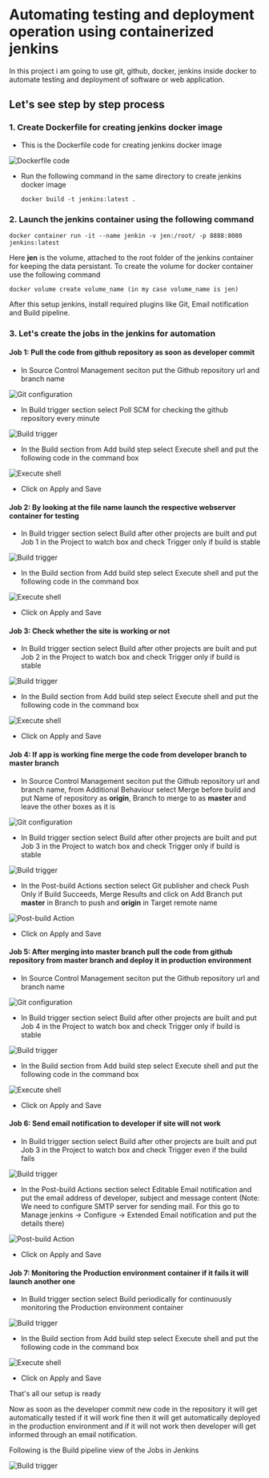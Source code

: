 # Automating testing and deployment operation using containerized jenkins
In this project i am going to use git, github, docker, jenkins inside docker to automate testing and deployment of software or web application.

## Let's see step by step process
### 1. Create Dockerfile for creating jenkins docker image
* This is the Dockerfile code for creating jenkins docker image

![Dockerfile code](https://github.com/surinder2000/automation_through_containerized_jenkins/blob/master/Dockerfilecode.png)

* Run the following command in the same directory to create jenkins docker image

      docker build -t jenkins:latest .
      
### 2. Launch the jenkins container using the following command

    docker container run -it --name jenkin -v jen:/root/ -p 8888:8080 jenkins:latest
    
   Here **jen** is the volume, attached to the root folder of the jenkins container for keeping  the data persistant. To create the volume for docker container use the following command 
  
    docker volume create volume_name (in my case volume_name is jen)
    
   After this setup jenkins, install required plugins like Git, Email notification and Build pipeline.
   
### 3. Let's create the jobs in the jenkins for automation
#### Job 1: Pull the code from github repository as soon as developer commit 
* In Source Control Management seciton put the Github repository url and branch name

![Git configuration](https://github.com/surinder2000/automation_through_containerized_jenkins/blob/master/job11.jpg)

* In Build trigger section select Poll SCM for checking the github repository every minute

![Build trigger](https://github.com/surinder2000/automation_through_containerized_jenkins/blob/master/job12.jpg)

* In the Build section from Add build step select Execute shell and put the following code in the command box

![Execute shell](https://github.com/surinder2000/automation_through_containerized_jenkins/blob/master/job13.jpg)

* Click on Apply and Save

#### Job 2: By looking at the file name launch the respective webserver container for testing
* In Build trigger section select Build after other projects are built and put Job 1 in the Project to watch box and check Trigger only if build is stable

![Build trigger](https://github.com/surinder2000/automation_through_containerized_jenkins/blob/master/job21.jpg)

* In the Build section from Add build step select Execute shell and put the following code in the command box

![Execute shell](https://github.com/surinder2000/automation_through_containerized_jenkins/blob/master/job22.jpg)

* Click on Apply and Save

#### Job 3: Check whether the site is working or not
* In Build trigger section select Build after other projects are built and put Job 2 in the Project to watch box and check Trigger only if build is stable

![Build trigger](https://github.com/surinder2000/automation_through_containerized_jenkins/blob/master/job31.jpg)

* In the Build section from Add build step select Execute shell and put the following code in the command box

![Execute shell](https://github.com/surinder2000/automation_through_containerized_jenkins/blob/master/job32.jpg)

* Click on Apply and Save

#### Job 4: If app is working fine merge the code from developer branch to master branch
* In Source Control Management seciton put the Github repository url and branch name, from Additional Behaviour select Merge before build and put Name of repository as **origin**, Branch to merge to as **master** and leave the other boxes as it is

![Git configuration](https://github.com/surinder2000/automation_through_containerized_jenkins/blob/master/job41.jpg)

* In Build trigger section select Build after other projects are built and put Job 3 in the Project to watch box and check Trigger only if build is stable

![Build trigger](https://github.com/surinder2000/automation_through_containerized_jenkins/blob/master/job42.jpg)

* In the Post-build Actions section select Git publisher and check Push Only if Build Succeeds, Merge Results and click on Add Branch put **master** in Branch to push and **origin** in Target remote name

![Post-build Action](https://github.com/surinder2000/automation_through_containerized_jenkins/blob/master/job43.jpg)

* Click on Apply and Save

#### Job 5: After merging into master branch pull the code from github repository from master branch and deploy it in production environment
*  In Source Control Management seciton put the Github repository url and branch name

![Git configuration](https://github.com/surinder2000/automation_through_containerized_jenkins/blob/master/job51.jpg)

* In Build trigger section select Build after other projects are built and put Job 4 in the Project to watch box and check Trigger only if build is stable

![Build trigger](https://github.com/surinder2000/automation_through_containerized_jenkins/blob/master/job52.jpg)

* In the Build section from Add build step select Execute shell and put the following code in the command box

![Execute shell](https://github.com/surinder2000/automation_through_containerized_jenkins/blob/master/job53.jpg)

* Click on Apply and Save

#### Job 6: Send email notification to developer if site will not work
* In Build trigger section select Build after other projects are built and put Job 3 in the Project to watch box and check Trigger even if the build fails

![Build trigger](https://github.com/surinder2000/automation_through_containerized_jenkins/blob/master/job61.jpg)

* In the Post-build Actions section select Editable Email notification and put the email address of developer, subject and message content (Note: We need to configure SMTP server for sending mail. For this go to Manage jenkins -> Configure -> Extended Email notification and put the details there) 

![Post-build Action](https://github.com/surinder2000/automation_through_containerized_jenkins/blob/master/job62.jpg)

* Click on Apply and Save

#### Job 7: Monitoring the Production environment container if it fails it will launch another one
* In Build trigger section select Build periodically for continuously monitoring the Production environment container 

![Build trigger](https://github.com/surinder2000/automation_through_containerized_jenkins/blob/master/job71.jpg)

* In the Build section from Add build step select Execute shell and put the following code in the command box

![Execute shell](https://github.com/surinder2000/automation_through_containerized_jenkins/blob/master/job72.jpg)

* Click on Apply and Save

That's all our setup is ready

Now as soon as the developer commit new code in the repository it will get automatically tested if it will work fine then it will get automatically deployed in the production environment and if it will not work then developer will get informed through an email notification.

Following is the Build pipeline view of the Jobs in Jenkins

![Build trigger](https://github.com/surinder2000/automation_through_containerized_jenkins/blob/master/buildpipelineview.jpg)








   

